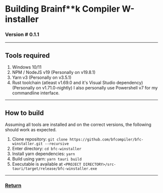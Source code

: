 # Building Brainf\*\*k Compiler W-installer
### Version # 0.1.1

---

## Tools required
1. Windows 10/11 
2. NPM / NodeJS v19 (Personally on v19.8.1)
3. Yarn v3 (Personally on v3.5.1)
4. Rust toolchain (atleast v1.69.0 and it's Visual Studio dependency) (Personally on v1.71.0-nightly)
I also personally use Powershell v7 for my commandline interface.

---

## How to build
Assuming all tools are installed and on the correct versions, the following should work as expected.
1. Clone repository: `git clone https://github.com/bfcompiler/bfc-winstaller.git --recursive`
2. Enter directory: `cd bfc-winstaller`
3. Install yarn dependencies: `yarn`
4. Build using yarn: `yarn tauri build`
5. Executable is available at `<PROJECT DIRECTORY>/src-tauri/target/release/bfc-winstaller.exe`

---
### [Return](/bfc-winstaller/internals/)